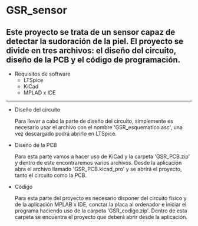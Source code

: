 # GSR_sensor
Este proyecto se trata de un sensor capaz de detectar la sudoración de la piel. El proyecto se divide en tres archivos: el diseño del circuito, diseño de la PCB y el código de programación.
---
- Requisitos de software
    - LTSpice
    - KiCad
    - MPLAD x IDE

---
- Diseño del circuito
  
  Para llevar a cabo la parte de diseño del circuito, simplemente es necesario usar el archivo con el nombre 'GSR_esquematico.asc', una vez descargado podrá abrirlo en LTSpice.

- Diseño de la PCB
 
    Para esta parte vamos a hacer uso de KiCad y la carpeta 'GSR_PCB.zip' y dentro de este encontraremos varios archivos. Desde la aplicación abra el archivo llamado 'GSR_PCB.kicad_pro' y se abrirá el proyecto, tanto el circuito como la PCB.

- Código
   
    Para esta parte del proyecto es necesario disponer del circuito físico y de la aplicación MPLAB x IDE, conctar la placa al ordenador e iniciar el programa haciendo uso de la carpeta 'GSR_codigo.zip'. Dentro de esta carpeta se encuentra el proyecto que deberá abrir desde la aplicación.

    
